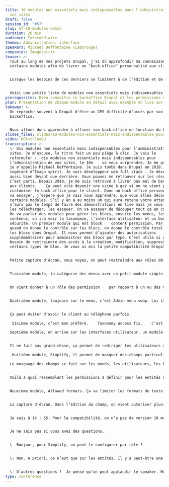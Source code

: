 ```yaml
---
title: 10 modules non essentiels mais indispensables pour l'administration de
  vos sites
draft: false
session_id: "#57"
slug: 57-10-modules-admin
duration: 20 min
audience: Intermédiaire
themes: Administration, interface
speakers: Mickael Deffontaine (Laborouge)
companies: Imagospirit
teaser: >-
  Tout au long de mes projets Drupal, j'ai dû approfondir ma connaissance de
  certains modules afin de livrer un "back-office" personnalisé aux clients.


  Lorsque les besoins de ces derniers se limitent à de l'édition et de la mise à jour de contenu, il est inutile de surcharger l'administration du site avec toutes les fonctionnalités que Drupal propose par défaut.


  Voici une petite liste de modules non essentiels mais indispensables... qui vous permettront d'affiner vos administrations de site.
prerequisites: Bien connaître le backoffice Drupal et les permissions en général.
plan: Présentation de chaque module en détail avec exemple en live sur le backoffice.
takeway: >-
  On reproche souvent à Drupal d'être un CMS difficile d'accès par son
  backoffice.


  Nous allons donc apprendre à affiner son back-office en fonction du besoin client.
slides_files: slides/10-modules-non-essentiels-mais-indispensables-pour-l-administration-de-vos-sites.pdf
video: DDlvzF7ooBU
transcription: >-
  \- Dix modules non essentiels mais indispensables pour l’administration de vos
  sites. Je m’excuse, le titre fait un peu piège à clic. Je vais le
  reformuler :  dix modules non essentiels mais indispensables pour
  l’administration de vos sites, le 10e    va vous surprendre. Je me présente,
  je m’appelle Mickaël Deffontaine. Je suis tombé dans Drupal en 2010. Je suis
  cogérant d’Imago spirit. Je suis développeur web full stack . Je développe
  aussi bien devant que derrière. Vous pouvez me retrouver sur les réseaux.
  C’est parti. Depuis 2010, je me suis retrouvé à livrer pas mal de back office
  aux clients.    Ça peut vite devenir une usine à gaz si on ne vient pas
  customiser le back office pour le client. Donc un back office personnalisé. On
  va essayer, j’espère que je vais vous apprendre, que vous allez découvrir
  certains modules. S’il y en a au moins un qui aura retenu votre attention, on
  n’aura pas le temps de faire des démonstrations en live mais je vous invite à
  les télécharger, les essayer. On va essayer de découper tout ça en catégories.
  On va parler des modules pour gérer les blocs, ensuite les menus, les
  contenus, on ira voir la taxonomie, l’interface utilisateur et un bonus
  sécurité. Un premier module qui est block    content permission. Par défaut,
  quand on donne le contrôle sur les blocs, on donne le contrôle total sur tous
  les blocs dans Drupal. Il nous permet d’ajouter des autorisations
  supplémentaires pour administrer des blocs par type. C’est utile si on a
  besoin de restreindre des accès à la création, modification, suppression pour
  certains types de bloc. Je vous ai mis la petite compatibilité Drupal. 


  Petite capture d’écran, vous voyez, on peut restreindre aux rôles définis, un rôle par exemple de rédacteur qui ne pourrait venir que sur un type de bloc. Vraiment être dans quelque chose de restrictif. Deuxième module, block permissions, il va ajouter des autorisations spécifiques pour l’administration des blocs en général. Par exemple on va pouvoir modifier des blocs sans pouvoir modifier les blocs sur l’administration du système.    On se retrouve avec tous les blocs à gérer, ce n’est pas toujours utile. On va pouvoir ajouter certains types de blocs. Ça permet de restreindre l’accès à la mise en page des blocs quand c’est nécessaire. Couplé avec le module précédent, on a une gestion super détaillée sur l’administration des blocs dans Drupal. On voit que là, entre le thème front et le thème back, on peut restreindre l’accès à cette page admin structure block. On peut aussi donner une permission par rapport    aux blocs qui sont construits par le corps, par view, etc.


  Troisième module, la catégorie des menus avec un petit module simple, c’est Menu admin per Menu. Par défaut, lorsqu’on donne le droit à un rôle pour administrer les menus, on peut tout faire sur les menus. Cela permet de donner    au rôle des autorisations spécifiques par menu. 


  On vient donner à un rôle des permission    par rapport à un ou des menus en particulier. Ça permet que notre rôle de client admin n’ait pas à gérer le menu pied de page.


  Quatrième module, toujours sur le menu, c’est Admin menu swap. Lui il ne fait pas grand-chose mais ce qu’il fait il le fait bien. Il permet d’attribuer un menu d’administration spécifique pour chaque rôle utilisateur. Dans Drupal, on se retrouve avec un menu d’administration qui est pollué d’entrée que l’utilisateur n’a pas forcément besoin. Ça vient polluer    parfois l’expérience utilisateur sur le back office. On vient attacher un menu spécifique, différent de celui    fourni par défaut. Il va venir contenir des liens vers les pages d’administration. Là, dans la capture d’écran, on a juste à définir une paire entre le rôle et le menu qu’on va utiliser. On peut le faire par rôle autant de fois qu’on veut. On va passer sur les contenus et les nodes avec View unpublished. Drupal ne permet pas toujours de voir les contenus non publiés. On avait des clients qui pouvaient dépublier des types de contenus et ils ne les retrouvaient pas dans le back office. C’est un petit module qui vient réparer ça qui nous permet de choisir les rôles qui seront autorisés ou non à voir les conte nus. 


  Ça peut éviter d’avoir le client au téléphone parfois.

   Sixième module, c’est mon préféré.    Taxonomy access fix.    C’est un module qui est sorti en Drupal 8. Il est parti d’un accès sur la taxonomie très simple. On a maintenant quelque chose de très puissant. Il vient enrichir la gestion des accès à la taxonomie en proposant des nouvelles permissions par vocabulaire. Par exemple on va avoir une autorisation pour voir le nom des termes publiés ou non publiés. On va avoir des permissions pour réordonner les termes ou pas. On aura une permission pour sélectionner les termes dans des champs d’entity référence avec cette notion de publié ou non-publié. Parfois on a une taxonomie qui doit être fixe, par exemple une liste de département où on n’a pas forcément envie que la personne qui va gérer le site vienne enrichir cette taxonomie. On n’a pas forcément envie qu’une page soit visible en front. Ça va nous apporter ça, la souplesse de définir si on doit voir le terme, voir le nom du terme et de pouvoir le sélectionner. Voilà un petit exemple pour un vocabulaire des permissions. 

  Septième module, on arrive sur les interfaces utilisateur, un module basique. 


  Il ne fait pas grand-chose, ça permet de rediriger les utilisateurs vers une URL dédiée.    Quand on se connecte au back office sur Drupal, on arrive sur la page user. Il va permette de se concentrer sur l’arrivée, la destination de l’utilisateur, on va gagner du temps. Seules les URL internes sont autorisées. On emmène nos utilisateurs sur le tableau de bord des contenus. Ça fait gagner du temps à tout le monde.

   Huitième module, Simplify, il permet de masquer des champs particuliers, des informations de champ lors de l’édition de contenu. Par exemple l’auteur. Ça permet de donner à l’utilisateur, de se concentrer sur le fait de rentrer les informations dans le type de contenu. 

  Le masquage des champs se fait sur les nœuds, les utilisateurs, les blocs. Ils est possible d’avoir un masquage par identité ou par type d’identité.    Il vient s’enrichir aussi avec l’ajout de certains modules. 


  Voilà à quoi ressemblent les permissions à définir pour les entités nœud où on peut masquer ou afficher des informations.


  Neuvième module, Allowed formats. Ça va limiter les formats de texte disponibles pour chaque champ. Il va masquer des options et informations. C’est très utile pour obliger à un rôle d’utiliser un format de texte spécifique et unique. Dans le cas où on a un rôle qui va pouvoir utiliser plusieurs formats de texte parfois dans un chapeau, un body, on vient vraiment appliquer une règle qui dit que l’utilisateur ne peut utiliser que ce format de texte-là et pas d’autre. 


  La capture d’écran. Dans l’édition du champ, on vient autoriser plusieurs formats ou un format en particulier. Et le 10e module sur la sécurité avec un module qui est Rename admin pass, ça nous donne la possibilité de sécuriser Drupal.    Ça concerne les chemins d’administration et les chemins d’utilisateur. Je l’utilise surtout pour les users, ça permet de prévenir les robots qui vont essayer de créer des comptes. Le fait de changer le chemin utilisateur, user, en lui mettant  :  Drupalcamp/register. Par exemple, on n’a plus de prédiction possible. 


  Je suis à 14 : 55. Pour la compatibilité, on n’a pas de version 10 mais il y a un patch qui fonctionne très bien.      Je vous remercie pour votre attention. 


  Je ne sais pas si vous avez des questions. 


  \- Bonjour, pour Simplify, on peut le configurer par rôle ? 


  \- Non. A priori, ce n’est que sur les entités. Il y a peut-être une autorisation pour l’utiliser ou pas. Mais normalement, ça se fait de manière globale, sauf pour l’admin. 


  \- D’autres questions ?  Je pense qu’on peut applaudir le speaker. Merci.
type: conference
---
```

